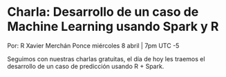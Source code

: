 # Charla: Desarrollo de un caso de Machine Learning usando Spark y R 
Por: R Xavier Merchán Ponce
miércoles 8 abril | 7pm UTC -5

Seguimos con nuestras charlas gratuitas, el día de hoy les traemos el desarrollo de un caso de predicción usando R + Spark.
